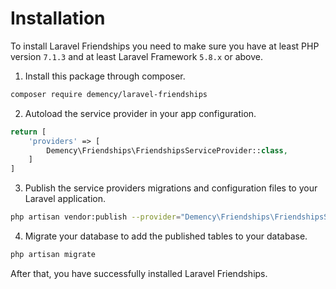 # Installation

To install Laravel Friendships you need to make sure you have at least PHP version `7.1.3` and at least Laravel Framework `5.8.x` or above.

1. Install this package through composer.
```sh
composer require demency/laravel-friendships
```

2. Autoload the service provider in your app configuration.
```php
return [
    'providers' => [
        Demency\Friendships\FriendshipsServiceProvider::class,
    ]
]
```
3. Publish the service providers migrations and configuration files to your Laravel application.
```sh
php artisan vendor:publish --provider="Demency\Friendships\FriendshipsServiceProvider"
```

4. Migrate your database to add the published tables to your database.
```sh
php artisan migrate
```

After that, you have successfully installed Laravel Friendships.
